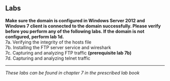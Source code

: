 ## Labs

**Make sure the domain is configured in Windows Server 2012 and Windows 7 client is connected to the domain successfully. Please verify before you perform any of the following labs. If the domain is not configured, perform lab 1d.**  
7a. Verifying the integrity of the hosts file  
7b. Installing the FTP server service and wireshark  
7c. Capturing and analyzing FTP traffic **(prerequisite lab 7b)**  
7d. Capturing and analyzing telnet traffic  
___
*These labs can be found in chapter 7 in the prescribed lab book* 

